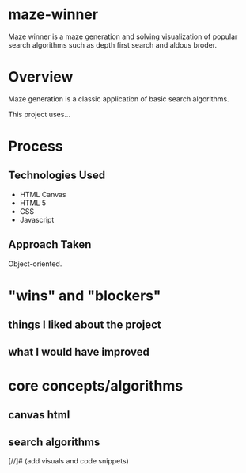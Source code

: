 # maze-winner
Maze winner is a maze generation and solving visualization of popular search algorithms such as depth first search and aldous broder.

# Overview

Maze generation is a classic application of basic search algorithms. 

This project uses...

# Process
## Technologies Used
- HTML Canvas
- HTML 5
- CSS
- Javascript
## Approach Taken
Object-oriented.

# "wins" and "blockers"
## things I liked about the project
## what I would have improved

# core concepts/algorithms
## canvas html
## search algorithms

[//]# (add visuals and code snippets)
